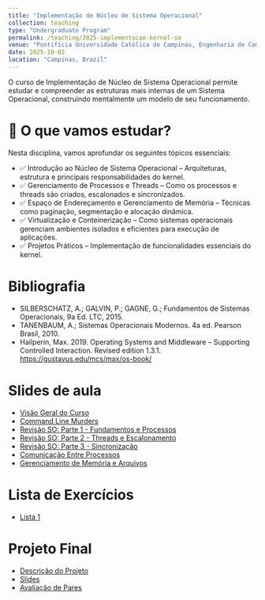 ```yaml
---
title: "Implementação de Núcleo de Sistema Operacional"
collection: teaching
type: "Undergraduate Program"
permalink: /teaching/2025-implementacao-kernel-so
venue: "Pontifícia Universidade Católica de Campinas, Engenharia de Computação"
date: 2025-10-02
location: "Campinas, Brazil"
---
```


O curso de Implementação de Núcleo de Sistema Operacional permite estudar e compreender as estruturas mais internas de um Sistema Operacional, construindo mentalmente um modelo de seu funcionamento.


# 📌 O que vamos estudar?

Nesta disciplina, vamos aprofundar os seguintes tópicos essenciais:
- ✅ Introdução ao Núcleo de Sistema Operacional – Arquiteturas, estrutura e principais responsabilidades do kernel.
- ✅ Gerenciamento de Processos e Threads – Como os processos e threads são criados, escalonados e sincronizados.
- ✅ Espaço de Endereçamento e Gerenciamento de Memória – Técnicas como paginação, segmentação e alocação dinâmica.
- ✅ Virtualização e Conteinerização – Como sistemas operacionais gerenciam ambientes isolados e eficientes para execução de aplicações.
- ✅ Projetos Práticos – Implementação de funcionalidades essenciais do kernel.


# Bibliografia
 
 - SILBERSCHATZ, A.; GALVIN, P.; GAGNE, G.; Fundamentos de Sistemas Operacionais, 9a Ed. LTC, 2015.
 - TANENBAUM, A.; Sistemas Operacionais Modernos. 4a ed. Pearson Brasil, 2010.  
 - Hailperin, Max. 2019. Operating Systems and Middleware – Supporting Controlled Interaction. Revised edition 1.3.1. https://gustavus.edu/mcs/max/os-book/

# Slides de aula

- [Visão Geral do Curso](https://denmartins.github.io/files/lectures/01-NSO-VisaoGeral.pdf)
- [Command Line Murders](https://denmartins.github.io/files/lectures/Pratica-CommandLineMurders.pdf)
- [Revisão SO: Parte 1 - Fundamentos e Processos](https://denmartins.github.io/files/lectures/02-NSO-Revisao-Parte1.pdf)
- [Revisão SO: Parte 2 - Threads e Escalonamento](https://denmartins.github.io/files/lectures/03-NSO-Revisao-Parte2.pdf)
- [Revisão SO: Parte 3 - Sincronização](https://denmartins.github.io/files/lectures/SincronizacaoProcessos.pdf)
- [Comunicação Entre Processos](https://denmartins.github.io/files/lectures/04-NSO-IPC.pdf)
- [Gerenciamento de Memória e Arquivos](https://denmartins.github.io/files/lectures/06-NSO-Memoria-Arquivos.pdf)

# Lista de Exercícios

- [Lista 1](https://denmartins.github.io/files/lectures/NSO-Lista-1.pdf)

# Projeto Final

- [Descrição do Projeto](https://denmartins.github.io/files/lectures/NSO-Projeto-Modulo-Kernel.pdf)
- [Slides](https://denmartins.github.io/files/lectures/NSO-Slides-Projeto.pdf)
- [Avaliação de Pares](https://denmartins.github.io/files/lectures/NSO-Modelo-Avaliacao-Pares.pdf)